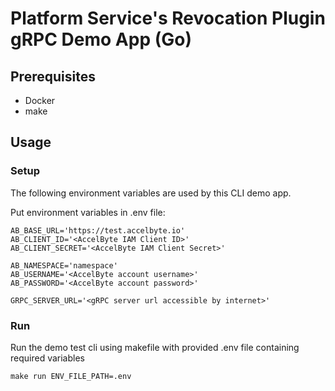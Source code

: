 # Platform Service's Revocation Plugin gRPC Demo App (Go)

## Prerequisites

- Docker
- make

## Usage

### Setup

The following environment variables are used by this CLI demo app.

Put environment variables in .env file:

```shell
AB_BASE_URL='https://test.accelbyte.io'
AB_CLIENT_ID='<AccelByte IAM Client ID>'
AB_CLIENT_SECRET='<AccelByte IAM Client Secret>'

AB_NAMESPACE='namespace'
AB_USERNAME='<AccelByte account username>'
AB_PASSWORD='<AccelByte account password>'

GRPC_SERVER_URL='<gRPC server url accessible by internet>'
```

### Run 

Run the demo test cli using makefile with provided .env file containing required variables

```shell
make run ENV_FILE_PATH=.env
```